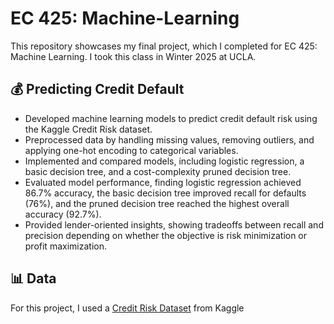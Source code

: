 # EC 425: Machine-Learning
This repository showcases my final project, which I completed for EC 425: Machine Learning. I took this class in Winter 2025 at UCLA.

## 💰 Predicting Credit Default
- Developed machine learning models to predict credit default risk using the Kaggle Credit Risk dataset.
- Preprocessed data by handling missing values, removing outliers, and applying one-hot encoding to categorical variables.
- Implemented and compared models, including logistic regression, a basic decision tree, and a cost-complexity pruned decision tree.
- Evaluated model performance, finding logistic regression achieved 86.7% accuracy, the basic decision tree improved recall for defaults (76%), and the pruned decision tree reached the highest overall accuracy (92.7%).
- Provided lender-oriented insights, showing tradeoffs between recall and precision depending on whether the objective is risk minimization or profit maximization.

## 📊 Data
For this project, I used a [Credit Risk Dataset](https://www.kaggle.com/datasets/laotse/credit-risk-dataset/data) from Kaggle
